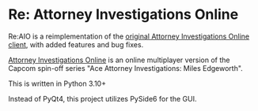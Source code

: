 # Re: Attorney Investigations Online

Re:AIO is a reimplementation of the [original Attorney Investigations Online client](https://github.com/headshot2017/AIO#), with added features and bug fixes.

[Attorney Investigations Online](https://aai-online.github.io/help/) is an online multiplayer version of the Capcom spin-off series "Ace Attorney Investigations: Miles Edgeworth".

This is written in Python 3.10+

Instead of PyQt4, this project utilizes PySide6 for the GUI.
